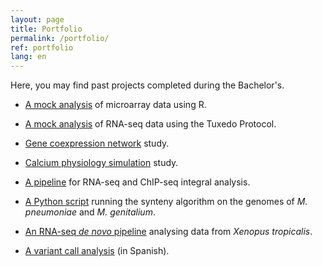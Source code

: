 ```yaml
---
layout: page
title: Portfolio
permalink: /portfolio/
ref: portfolio
lang: en
---
```


Here, you may find past projects completed during the Bachelor's.

* [A mock analysis](BMS_1) of microarray data using R.

* [A mock analysis](BMS_2) of RNA-seq data using the Tuxedo Protocol.

* [Gene coexpression network](BMS_3) study.

* [Calcium physiology simulation](BMS_4) study.
 
* [A pipeline](BAG_1) for RNA-seq and ChIP-seq integral analysis.
 
* [A Python script](BAG_2) running the synteny algorithm on the genomes of *M. pneumoniae* and *M. genitalium*.
 
* [An RNA-seq *de novo* pipeline](BAG_3) analysing data from *Xenopus tropicalis*.
 
* [A variant call analysis](BAG_4) (in Spanish).


